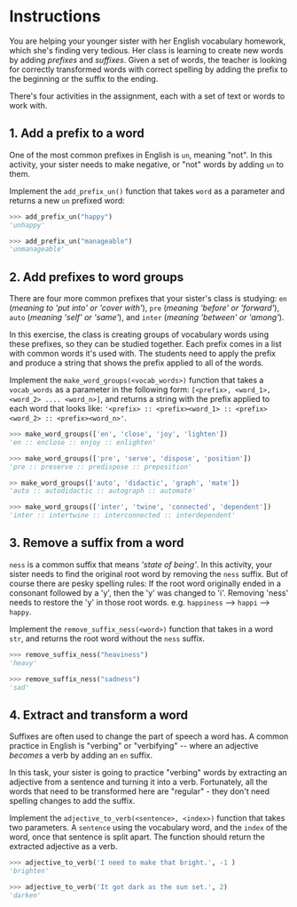 # Instructions

You are helping your younger sister with her English vocabulary homework, which she's finding very tedious.
 Her class is learning to create new words by adding _prefixes_ and _suffixes_.
 Given a set of words, the teacher is looking for correctly transformed words with correct spelling by adding the prefix to the beginning or the suffix to the ending.

There's four activities in the assignment, each with a set of text or words to work with.


## 1. Add a prefix to a word

One of the most common prefixes in English is `un`, meaning "not".
 In this activity, your sister needs to make negative, or "not" words by adding `un` to them.

Implement the `add_prefix_un()` function that takes `word` as a parameter and returns a new `un` prefixed word:


```python
>>> add_prefix_un("happy")
'unhappy'

>>> add_prefix_un("manageable")
'unmanageable'
```


## 2. Add prefixes to word groups

There are four more common prefixes that your sister's class is studying:
 `en` (_meaning to 'put into' or 'cover with'_),
 `pre` (_meaning 'before' or 'forward'_),
 `auto` (_meaning 'self' or 'same'_),
  and `inter` (_meaning 'between' or 'among'_).

 In this exercise, the class is creating groups of vocabulary words using these prefixes, so they can be studied together.
 Each prefix comes in a list with common words it's used with.
 The students need to apply the prefix and produce a string that shows the prefix applied to all of the words.

Implement the `make_word_groups(<vocab_words>)` function that takes a `vocab_words` as a parameter in the following form:
 `[<prefix>, <word_1>, <word_2> .... <word_n>]`, and returns a string with the prefix applied to each word that looks like:
  `'<prefix> :: <prefix><word_1> :: <prefix><word_2> :: <prefix><word_n>'`.


```python
>>> make_word_groups(['en', 'close', 'joy', 'lighten'])
'en :: enclose :: enjoy :: enlighten'

>>> make_word_groups(['pre', 'serve', 'dispose', 'position'])
'pre :: preserve :: predispose :: preposition'

>> make_word_groups(['auto', 'didactic', 'graph', 'mate'])
'auto :: autodidactic :: autograph :: automate'

>>> make_word_groups(['inter', 'twine', 'connected', 'dependent'])
'inter :: intertwine :: interconnected :: interdependent'
```


## 3. Remove a suffix from a word

`ness` is a common suffix that means _'state of being'_.
 In this activity, your sister needs to find the original root word by removing the `ness` suffix.
  But of course there are pesky spelling rules: If the root word originally ended in a consonant followed by a 'y', then the 'y' was changed to 'i'.
 Removing 'ness' needs to restore the 'y' in those root words. e.g. `happiness` --> `happi` --> `happy`.

Implement the `remove_suffix_ness(<word>)` function that takes in a word `str`, and returns the root word without the `ness` suffix.


```python
>>> remove_suffix_ness("heaviness")
'heavy'

>>> remove_suffix_ness("sadness")
'sad'
```

## 4. Extract and transform a word

Suffixes are often used to change the part of speech a word has.
 A common practice in English is "verbing" or "verbifying" -- where an adjective _becomes_ a verb by adding an `en` suffix.

In this task, your sister is going to practice "verbing" words by extracting an adjective from a sentence and turning it into a verb.
 Fortunately, all the words that need to be transformed here are "regular" - they don't need spelling changes to add the suffix.

Implement the `adjective_to_verb(<sentence>, <index>)` function that takes two parameters.
 A `sentence` using the vocabulary word, and the `index` of the word, once that sentence is split apart.
 The function should return the extracted adjective as a verb.


```python
>>> adjective_to_verb('I need to make that bright.', -1 )
'brighten'

>>> adjective_to_verb('It got dark as the sun set.', 2)
'darken'
```
